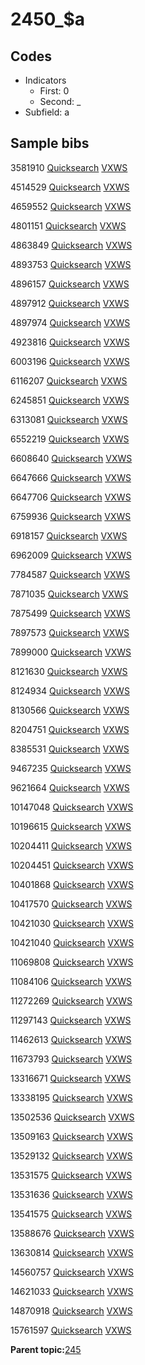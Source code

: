 # 2450\_$a

## Codes

-   Indicators
    -   First: 0
    -   Second: \_
-   Subfield: a

## Sample bibs

3581910 [Quicksearch](https://search.library.yale.edu/catalog/3581910) [VXWS](http://prodorbis.library.yale.edu:7014/vxws/GetHoldingsService?bibId=3581910)

4514529 [Quicksearch](https://search.library.yale.edu/catalog/4514529) [VXWS](http://prodorbis.library.yale.edu:7014/vxws/GetHoldingsService?bibId=4514529)

4659552 [Quicksearch](https://search.library.yale.edu/catalog/4659552) [VXWS](http://prodorbis.library.yale.edu:7014/vxws/GetHoldingsService?bibId=4659552)

4801151 [Quicksearch](https://search.library.yale.edu/catalog/4801151) [VXWS](http://prodorbis.library.yale.edu:7014/vxws/GetHoldingsService?bibId=4801151)

4863849 [Quicksearch](https://search.library.yale.edu/catalog/4863849) [VXWS](http://prodorbis.library.yale.edu:7014/vxws/GetHoldingsService?bibId=4863849)

4893753 [Quicksearch](https://search.library.yale.edu/catalog/4893753) [VXWS](http://prodorbis.library.yale.edu:7014/vxws/GetHoldingsService?bibId=4893753)

4896157 [Quicksearch](https://search.library.yale.edu/catalog/4896157) [VXWS](http://prodorbis.library.yale.edu:7014/vxws/GetHoldingsService?bibId=4896157)

4897912 [Quicksearch](https://search.library.yale.edu/catalog/4897912) [VXWS](http://prodorbis.library.yale.edu:7014/vxws/GetHoldingsService?bibId=4897912)

4897974 [Quicksearch](https://search.library.yale.edu/catalog/4897974) [VXWS](http://prodorbis.library.yale.edu:7014/vxws/GetHoldingsService?bibId=4897974)

4923816 [Quicksearch](https://search.library.yale.edu/catalog/4923816) [VXWS](http://prodorbis.library.yale.edu:7014/vxws/GetHoldingsService?bibId=4923816)

6003196 [Quicksearch](https://search.library.yale.edu/catalog/6003196) [VXWS](http://prodorbis.library.yale.edu:7014/vxws/GetHoldingsService?bibId=6003196)

6116207 [Quicksearch](https://search.library.yale.edu/catalog/6116207) [VXWS](http://prodorbis.library.yale.edu:7014/vxws/GetHoldingsService?bibId=6116207)

6245851 [Quicksearch](https://search.library.yale.edu/catalog/6245851) [VXWS](http://prodorbis.library.yale.edu:7014/vxws/GetHoldingsService?bibId=6245851)

6313081 [Quicksearch](https://search.library.yale.edu/catalog/6313081) [VXWS](http://prodorbis.library.yale.edu:7014/vxws/GetHoldingsService?bibId=6313081)

6552219 [Quicksearch](https://search.library.yale.edu/catalog/6552219) [VXWS](http://prodorbis.library.yale.edu:7014/vxws/GetHoldingsService?bibId=6552219)

6608640 [Quicksearch](https://search.library.yale.edu/catalog/6608640) [VXWS](http://prodorbis.library.yale.edu:7014/vxws/GetHoldingsService?bibId=6608640)

6647666 [Quicksearch](https://search.library.yale.edu/catalog/6647666) [VXWS](http://prodorbis.library.yale.edu:7014/vxws/GetHoldingsService?bibId=6647666)

6647706 [Quicksearch](https://search.library.yale.edu/catalog/6647706) [VXWS](http://prodorbis.library.yale.edu:7014/vxws/GetHoldingsService?bibId=6647706)

6759936 [Quicksearch](https://search.library.yale.edu/catalog/6759936) [VXWS](http://prodorbis.library.yale.edu:7014/vxws/GetHoldingsService?bibId=6759936)

6918157 [Quicksearch](https://search.library.yale.edu/catalog/6918157) [VXWS](http://prodorbis.library.yale.edu:7014/vxws/GetHoldingsService?bibId=6918157)

6962009 [Quicksearch](https://search.library.yale.edu/catalog/6962009) [VXWS](http://prodorbis.library.yale.edu:7014/vxws/GetHoldingsService?bibId=6962009)

7784587 [Quicksearch](https://search.library.yale.edu/catalog/7784587) [VXWS](http://prodorbis.library.yale.edu:7014/vxws/GetHoldingsService?bibId=7784587)

7871035 [Quicksearch](https://search.library.yale.edu/catalog/7871035) [VXWS](http://prodorbis.library.yale.edu:7014/vxws/GetHoldingsService?bibId=7871035)

7875499 [Quicksearch](https://search.library.yale.edu/catalog/7875499) [VXWS](http://prodorbis.library.yale.edu:7014/vxws/GetHoldingsService?bibId=7875499)

7897573 [Quicksearch](https://search.library.yale.edu/catalog/7897573) [VXWS](http://prodorbis.library.yale.edu:7014/vxws/GetHoldingsService?bibId=7897573)

7899000 [Quicksearch](https://search.library.yale.edu/catalog/7899000) [VXWS](http://prodorbis.library.yale.edu:7014/vxws/GetHoldingsService?bibId=7899000)

8121630 [Quicksearch](https://search.library.yale.edu/catalog/8121630) [VXWS](http://prodorbis.library.yale.edu:7014/vxws/GetHoldingsService?bibId=8121630)

8124934 [Quicksearch](https://search.library.yale.edu/catalog/8124934) [VXWS](http://prodorbis.library.yale.edu:7014/vxws/GetHoldingsService?bibId=8124934)

8130566 [Quicksearch](https://search.library.yale.edu/catalog/8130566) [VXWS](http://prodorbis.library.yale.edu:7014/vxws/GetHoldingsService?bibId=8130566)

8204751 [Quicksearch](https://search.library.yale.edu/catalog/8204751) [VXWS](http://prodorbis.library.yale.edu:7014/vxws/GetHoldingsService?bibId=8204751)

8385531 [Quicksearch](https://search.library.yale.edu/catalog/8385531) [VXWS](http://prodorbis.library.yale.edu:7014/vxws/GetHoldingsService?bibId=8385531)

9467235 [Quicksearch](https://search.library.yale.edu/catalog/9467235) [VXWS](http://prodorbis.library.yale.edu:7014/vxws/GetHoldingsService?bibId=9467235)

9621664 [Quicksearch](https://search.library.yale.edu/catalog/9621664) [VXWS](http://prodorbis.library.yale.edu:7014/vxws/GetHoldingsService?bibId=9621664)

10147048 [Quicksearch](https://search.library.yale.edu/catalog/10147048) [VXWS](http://prodorbis.library.yale.edu:7014/vxws/GetHoldingsService?bibId=10147048)

10196615 [Quicksearch](https://search.library.yale.edu/catalog/10196615) [VXWS](http://prodorbis.library.yale.edu:7014/vxws/GetHoldingsService?bibId=10196615)

10204411 [Quicksearch](https://search.library.yale.edu/catalog/10204411) [VXWS](http://prodorbis.library.yale.edu:7014/vxws/GetHoldingsService?bibId=10204411)

10204451 [Quicksearch](https://search.library.yale.edu/catalog/10204451) [VXWS](http://prodorbis.library.yale.edu:7014/vxws/GetHoldingsService?bibId=10204451)

10401868 [Quicksearch](https://search.library.yale.edu/catalog/10401868) [VXWS](http://prodorbis.library.yale.edu:7014/vxws/GetHoldingsService?bibId=10401868)

10417570 [Quicksearch](https://search.library.yale.edu/catalog/10417570) [VXWS](http://prodorbis.library.yale.edu:7014/vxws/GetHoldingsService?bibId=10417570)

10421030 [Quicksearch](https://search.library.yale.edu/catalog/10421030) [VXWS](http://prodorbis.library.yale.edu:7014/vxws/GetHoldingsService?bibId=10421030)

10421040 [Quicksearch](https://search.library.yale.edu/catalog/10421040) [VXWS](http://prodorbis.library.yale.edu:7014/vxws/GetHoldingsService?bibId=10421040)

11069808 [Quicksearch](https://search.library.yale.edu/catalog/11069808) [VXWS](http://prodorbis.library.yale.edu:7014/vxws/GetHoldingsService?bibId=11069808)

11084106 [Quicksearch](https://search.library.yale.edu/catalog/11084106) [VXWS](http://prodorbis.library.yale.edu:7014/vxws/GetHoldingsService?bibId=11084106)

11272269 [Quicksearch](https://search.library.yale.edu/catalog/11272269) [VXWS](http://prodorbis.library.yale.edu:7014/vxws/GetHoldingsService?bibId=11272269)

11297143 [Quicksearch](https://search.library.yale.edu/catalog/11297143) [VXWS](http://prodorbis.library.yale.edu:7014/vxws/GetHoldingsService?bibId=11297143)

11462613 [Quicksearch](https://search.library.yale.edu/catalog/11462613) [VXWS](http://prodorbis.library.yale.edu:7014/vxws/GetHoldingsService?bibId=11462613)

11673793 [Quicksearch](https://search.library.yale.edu/catalog/11673793) [VXWS](http://prodorbis.library.yale.edu:7014/vxws/GetHoldingsService?bibId=11673793)

13316671 [Quicksearch](https://search.library.yale.edu/catalog/13316671) [VXWS](http://prodorbis.library.yale.edu:7014/vxws/GetHoldingsService?bibId=13316671)

13338195 [Quicksearch](https://search.library.yale.edu/catalog/13338195) [VXWS](http://prodorbis.library.yale.edu:7014/vxws/GetHoldingsService?bibId=13338195)

13502536 [Quicksearch](https://search.library.yale.edu/catalog/13502536) [VXWS](http://prodorbis.library.yale.edu:7014/vxws/GetHoldingsService?bibId=13502536)

13509163 [Quicksearch](https://search.library.yale.edu/catalog/13509163) [VXWS](http://prodorbis.library.yale.edu:7014/vxws/GetHoldingsService?bibId=13509163)

13529132 [Quicksearch](https://search.library.yale.edu/catalog/13529132) [VXWS](http://prodorbis.library.yale.edu:7014/vxws/GetHoldingsService?bibId=13529132)

13531575 [Quicksearch](https://search.library.yale.edu/catalog/13531575) [VXWS](http://prodorbis.library.yale.edu:7014/vxws/GetHoldingsService?bibId=13531575)

13531636 [Quicksearch](https://search.library.yale.edu/catalog/13531636) [VXWS](http://prodorbis.library.yale.edu:7014/vxws/GetHoldingsService?bibId=13531636)

13541575 [Quicksearch](https://search.library.yale.edu/catalog/13541575) [VXWS](http://prodorbis.library.yale.edu:7014/vxws/GetHoldingsService?bibId=13541575)

13588676 [Quicksearch](https://search.library.yale.edu/catalog/13588676) [VXWS](http://prodorbis.library.yale.edu:7014/vxws/GetHoldingsService?bibId=13588676)

13630814 [Quicksearch](https://search.library.yale.edu/catalog/13630814) [VXWS](http://prodorbis.library.yale.edu:7014/vxws/GetHoldingsService?bibId=13630814)

14560757 [Quicksearch](https://search.library.yale.edu/catalog/14560757) [VXWS](http://prodorbis.library.yale.edu:7014/vxws/GetHoldingsService?bibId=14560757)

14621033 [Quicksearch](https://search.library.yale.edu/catalog/14621033) [VXWS](http://prodorbis.library.yale.edu:7014/vxws/GetHoldingsService?bibId=14621033)

14870918 [Quicksearch](https://search.library.yale.edu/catalog/14870918) [VXWS](http://prodorbis.library.yale.edu:7014/vxws/GetHoldingsService?bibId=14870918)

15761597 [Quicksearch](https://search.library.yale.edu/catalog/15761597) [VXWS](http://prodorbis.library.yale.edu:7014/vxws/GetHoldingsService?bibId=15761597)

**Parent topic:**[245](../../tags/245/245.md)

